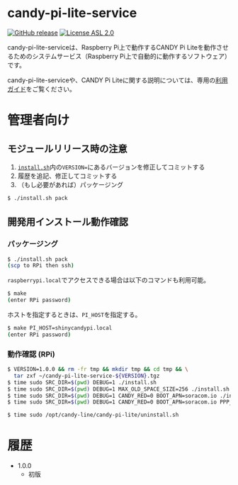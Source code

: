 candy-pi-lite-service
===
[![GitHub release](https://img.shields.io/github/release/CANDY-LINE/candy-pi-lite-service.svg)](https://github.com/CANDY-LINE/candy-pi-lite-service/releases/latest)
[![License ASL 2.0](https://img.shields.io/github/license/CANDY-LINE/candy-pi-lite-service.svg)](https://opensource.org/licenses/Apache-2.0)

candy-pi-lite-serviceは、Raspberry Pi上で動作するCANDY Pi Liteを動作させるためのシステムサービス（Raspberry Pi上で自動的に動作するソフトウェア）です。

candy-pi-lite-serviceや、CANDY Pi Liteに関する説明については、専用の[利用ガイド](https://candy-line.gitbooks.io/candy-pi-lite/content/)をご覧ください。

# 管理者向け
## モジュールリリース時の注意
1. [`install.sh`](install.sh)内の`VERSION=`にあるバージョンを修正してコミットする
1. 履歴を追記、修正してコミットする
1. （もし必要があれば）パッケージング
```bash
$ ./install.sh pack
```

## 開発用インストール動作確認
### パッケージング

```bash
$ ./install.sh pack
(scp to RPi then ssh)
```

`raspberrypi.local`でアクセスできる場合は以下のコマンドも利用可能。
```bash
$ make
(enter RPi password)
```

ホストを指定するときは、`PI_HOST`を指定する。
```bash
$ make PI_HOST=shinycandypi.local
(enter RPi password)
```

### 動作確認 (RPi)

```bash
$ VERSION=1.0.0 && rm -fr tmp && mkdir tmp && cd tmp && \
  tar zxf ~/candy-pi-lite-service-${VERSION}.tgz
$ time sudo SRC_DIR=$(pwd) DEBUG=1 ./install.sh
$ time sudo SRC_DIR=$(pwd) DEBUG=1 MAX_OLD_SPACE_SIZE=256 ./install.sh
$ time sudo SRC_DIR=$(pwd) DEBUG=1 CANDY_RED=0 BOOT_APN=soracom.io ./install.sh
$ time sudo SRC_DIR=$(pwd) DEBUG=1 CANDY_RED=0 BOOT_APN=soracom.io PPP_PING_INTERVAL_SEC=5 ./install.sh

$ time sudo /opt/candy-line/candy-pi-lite/uninstall.sh
```

# 履歴
* 1.0.0
    - 初版
